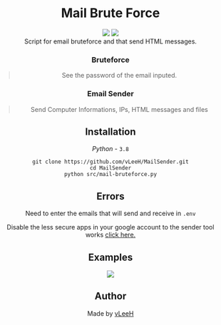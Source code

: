 <h1 style="text-align: center;">Mail Brute Force</h1>

<div style="text-align: center;">
    <img src="https://img.shields.io/badge/Python-3.7%20%7C%203.8-blue.svg"> <img src="https://img.shields.io/github/license/vLeeH/Mail-Bruteforce.svg">
<div>
Script for email bruteforce and that send HTML messages.

### Bruteforce
> See the password of the email inputed.

### Email Sender
> Send Computer Informations, IPs, HTML messages and files

## Installation 
_Python_ - `3.8`
```
git clone https://github.com/vLeeH/MailSender.git
cd MailSender
python src/mail-bruteforce.py
```

## Errors
Need to enter the emails that will send and receive in `.env`

Disable the less secure apps in your google account to the sender tool works <a href="https://myaccount.google.com/lesssecureapps">click here.</a>

## Examples 
<img src="https://github.com/vLeeH/MailBrute-Py/blob/main/.github/example.png">

## Author 
Made by <a href="https://github.com/vLeeH">vLeeH</a>
